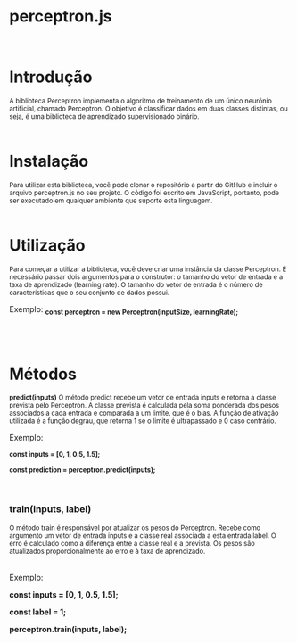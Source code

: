 # perceptron.js
</br>
<h1>Introdução</h1>
<sub>A biblioteca Perceptron implementa o algoritmo de treinamento de um único neurônio artificial, chamado Perceptron. O objetivo é classificar dados em duas classes distintas, ou seja, é uma biblioteca de aprendizado supervisionado binário.</sub>
</br>
</br>
<h1>Instalação</h1>
<sub>Para utilizar esta biblioteca, você pode clonar o repositório a partir do GitHub e incluir o arquivo perceptron.js no seu projeto. O código foi escrito em JavaScript, portanto, pode ser executado em qualquer ambiente que suporte esta linguagem.</sub>
</br>
</br>
<h1>Utilização</h1>
<sub>Para começar a utilizar a biblioteca, você deve criar uma instância da classe Perceptron. É necessário passar dois argumentos para o construtor: o tamanho do vetor de entrada e a taxa de aprendizado (learning rate). O tamanho do vetor de entrada é o número de características que o seu conjunto de dados possui.</sub>
</br>
<p>Exemplo: 
  <strong><sub>const perceptron = new Perceptron(inputSize, learningRate);</sub></strong></p>
</br>
</br>
<h1>Métodos</h1>
<sub><strong>predict(inputs)</strong>
O método predict recebe um vetor de entrada inputs e retorna a classe prevista pelo Perceptron. A classe prevista é calculada pela soma ponderada dos pesos associados a cada entrada e comparada a um limite, que é o bias. A função de ativação utilizada é a função degrau, que retorna 1 se o limite é ultrapassado e 0 caso contrário.</sub>
</br>
<p>Exemplo: 
<strong>
<p><sub>const inputs = [0, 1, 0.5, 1.5];</sub></p>
<p><sub>const prediction = perceptron.predict(inputs);</sub></strong></p></p>
</br>
<h3>train(inputs, label)</h3>
<sub>O método train é responsável por atualizar os pesos do Perceptron. Recebe como argumento um vetor de entrada inputs e a classe real associada a esta entrada label. O erro é calculado como a diferença entre a classe real e a prevista. Os pesos são atualizados proporcionalmente ao erro e à taxa de aprendizado.</sub>
</br></br>
<p>Exemplo:
  <strong>
<sub>
  <p>const inputs = [0, 1, 0.5, 1.5];</p>
  <p>const label = 1;</p>
  <p>perceptron.train(inputs, label);</p>
</sub>
</strong>
</p>
